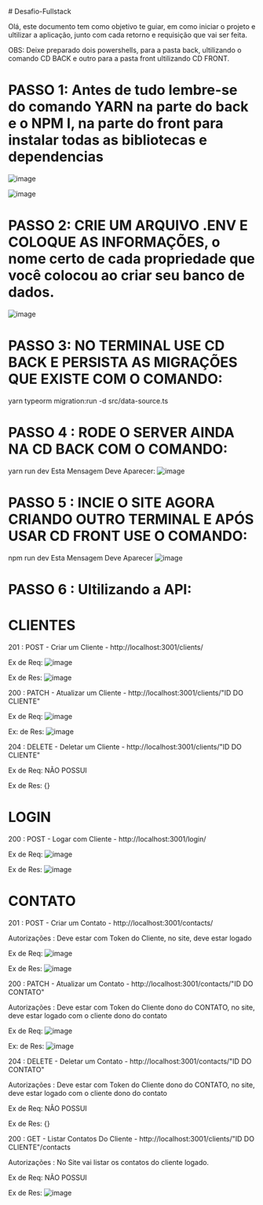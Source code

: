 
﻿# Desafio-Fullstack


Olá, este documento tem como objetivo te guiar, em como iniciar o projeto e ultilizar a aplicação, junto com cada retorno e requisição que vai ser feita.

OBS: Deixe preparado dois powershells, para a pasta back, ultilizando o comando CD BACK e outro para a pasta front ultilizando CD FRONT.

# PASSO 1: Antes de tudo lembre-se do comando YARN na parte do back e o NPM I, na parte do front para instalar todas as bibliotecas e dependencias

![image](https://user-images.githubusercontent.com/100230592/229816273-cbda994a-663a-448b-b13c-924a28146600.png)

![image](https://user-images.githubusercontent.com/100230592/229816328-0fd78dac-e0f7-4bf5-b2af-5ee1c12bcb8b.png)


# PASSO 2: CRIE UM ARQUIVO .ENV E COLOQUE AS INFORMAÇÕES, o nome certo de cada propriedade que você colocou ao criar seu banco de dados.

![image](https://user-images.githubusercontent.com/100230592/229081105-a7f41e2d-e5e6-4755-b1c0-f0ec11ac09d0.png)

# PASSO 3: NO TERMINAL USE CD BACK E PERSISTA AS MIGRAÇÕES QUE EXISTE COM O COMANDO: 
  yarn typeorm migration:run -d src/data-source.ts
  
# PASSO 4 : RODE O SERVER AINDA NA CD BACK COM O COMANDO: 
yarn run dev
Esta Mensagem Deve Aparecer: 
![image](https://user-images.githubusercontent.com/100230592/229082463-5f9aa3de-980f-4fc9-b690-d4cba826c885.png)

# PASSO 5 : INCIE O SITE AGORA CRIANDO OUTRO TERMINAL E APÓS USAR CD FRONT USE O COMANDO: 
npm run dev
Esta Mensagem Deve Aparecer
![image](https://user-images.githubusercontent.com/100230592/229082935-3cd1f025-42ec-4e35-9c4c-da61c8ef3fe0.png)

# PASSO 6 : Ultilizando a API: 

# CLIENTES

201 : POST - Criar um Cliente  - http://localhost:3001/clients/

Ex de Req: 
![image](https://user-images.githubusercontent.com/100230592/229083310-3c15f2fa-0de0-42c9-bc7e-d6bc0fcdbfc6.png)

Ex de Res: 
![image](https://user-images.githubusercontent.com/100230592/229083546-28e73881-7df8-4e46-8817-b7038ac0389f.png)

200 : PATCH - Atualizar um Cliente - http://localhost:3001/clients/"ID DO CLIENTE"

Ex de Req: 
![image](https://user-images.githubusercontent.com/100230592/229083893-418bd81e-45ff-4ee6-abe5-69f6419c4923.png)

Ex: de Res:
![image](https://user-images.githubusercontent.com/100230592/229083974-59bdf4d3-2027-45e4-9d4e-9c643e115d57.png)

204 : DELETE - Deletar um Cliente - http://localhost:3001/clients/"ID DO CLIENTE"

Ex de Req: 
NÃO POSSUI

Ex de Res:
{}

# LOGIN

200 : POST - Logar com Cliente - http://localhost:3001/login/

Ex de Req:
![image](https://user-images.githubusercontent.com/100230592/229084684-45dadabe-5bf4-4e18-b59f-1aa65800411c.png)

Ex de Res:
![image](https://user-images.githubusercontent.com/100230592/229084803-765813fd-492d-4784-bc62-caa239a3f242.png)

# CONTATO 

201 : POST - Criar um Contato  - http://localhost:3001/contacts/

Autorizações : Deve estar com Token do Cliente, no site, deve estar logado

Ex de Req: 
![image](https://user-images.githubusercontent.com/100230592/229085290-0ca0444c-c884-45e0-9fae-c5803293a06c.png)

Ex de Res: 
![image](https://user-images.githubusercontent.com/100230592/229085349-60517b53-eb53-464d-98f3-e0c2a25002e2.png)

200 : PATCH - Atualizar um Contato - http://localhost:3001/contacts/"ID DO CONTATO"

Autorizações : Deve estar com Token do Cliente dono do CONTATO, no site, deve estar logado com o cliente dono do contato

Ex de Req: 
![image](https://user-images.githubusercontent.com/100230592/229085776-cf93ce7f-1b88-48b6-b47a-b7853004d7a6.png)

Ex: de Res:
![image](https://user-images.githubusercontent.com/100230592/229085731-218386fa-d5bd-43e9-b4ea-35c36be40c16.png)

204 : DELETE - Deletar um Contato - http://localhost:3001/contacts/"ID DO CONTATO"

Autorizações : Deve estar com Token do Cliente dono do CONTATO, no site, deve estar logado com o cliente dono do contato

Ex de Req: 
NÂO POSSUI

Ex de Res: 
{}

200 : GET - Listar Contatos Do Cliente - http://localhost:3001/clients/"ID DO CLIENTE"/contacts

Autorizações : No Site vai listar os contatos do cliente logado.

Ex de Req: 
NÃO POSSUI

Ex de Res:
![image](https://user-images.githubusercontent.com/100230592/229086558-34b93209-bf11-46e9-9612-288d816a1f23.png)







